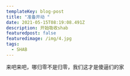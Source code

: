 ```yaml
---
templateKey: blog-post
title: "准备开动 "
date: 2021-05-15T08:19:08.491Z
description: 开始吸收shab
featuredpost: false
featuredimage: /img/4.jpg
tags:
  - SHAB
---
```

来吧来吧，哪归零不是归零，我们这才是傻逼们的家